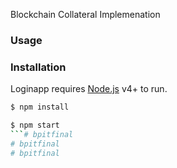 Blockchain Collateral Implemenation
### Usage


### Installation

Loginapp requires [Node.js](https://nodejs.org/) v4+ to run.

```sh
$ npm install
```

```sh
$ npm start
```# bpitfinal
# bpitfinal
# bpitfinal
